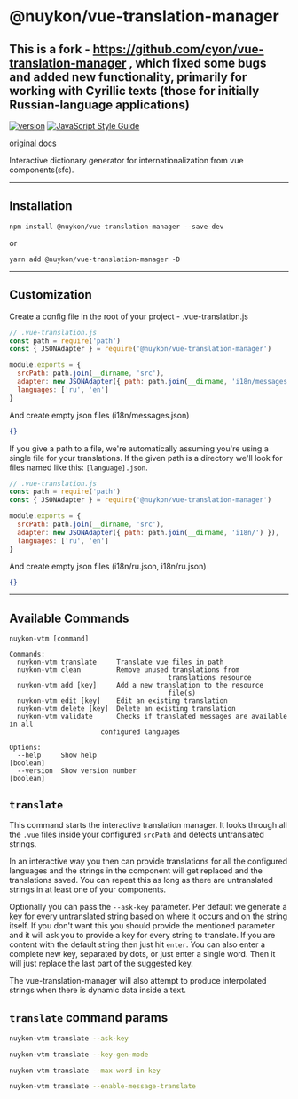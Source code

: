 # @nuykon/vue-translation-manager

## This is a fork - https://github.com/cyon/vue-translation-manager , which fixed some bugs and added new functionality, primarily for working with Cyrillic texts (those for initially Russian-language applications)

[![version](https://badgen.net/npm/v/@nuykon/vue-translation-manager)](https://github.com/nuykon/vue-translation-manager)
[![JavaScript Style Guide](https://img.shields.io/badge/code_style-standard-brightgreen.svg)](https://standardjs.com)

[original docs](https://cyon.github.io/vue-translation-manager/introduction.html)

Interactive dictionary generator for internationalization from vue components(sfc).

---
Installation
---

```
npm install @nuykon/vue-translation-manager --save-dev
```
or
```
yarn add @nuykon/vue-translation-manager -D
```

---
Customization
---

Create a config file in the root of your project - .vue-translation.js

```js
// .vue-translation.js
const path = require('path')
const { JSONAdapter } = require('@nuykon/vue-translation-manager')

module.exports = {
  srcPath: path.join(__dirname, 'src'),
  adapter: new JSONAdapter({ path: path.join(__dirname, 'i18n/messages.json') }),
  languages: ['ru', 'en']
}
```

And create empty json files (i18n/messages.json)

```json
{}
```

If you give a path to a file, we're automatically assuming you're using a single file for your translations. If
the given path is a directory we'll look for files named like this: `[language].json`.

```js
// .vue-translation.js
const path = require('path')
const { JSONAdapter } = require('@nuykon/vue-translation-manager')

module.exports = {
  srcPath: path.join(__dirname, 'src'),
  adapter: new JSONAdapter({ path: path.join(__dirname, 'i18n/') }),
  languages: ['ru', 'en']
}
```

And create empty json files (i18n/ru.json, i18n/ru.json)

```json
{}
```

---
Available Commands
---

```
nuykon-vtm [command]

Commands:
  nuykon-vtm translate     Translate vue files in path
  nuykon-vtm clean         Remove unused translations from
                                        translations resource
  nuykon-vtm add [key]     Add a new translation to the resource
                                        file(s)
  nuykon-vtm edit [key]    Edit an existing translation
  nuykon-vtm delete [key]  Delete an existing translation
  nuykon-vtm validate      Checks if translated messages are available in all
                       configured languages

Options:
  --help     Show help                                                 [boolean]
  --version  Show version number                                       [boolean]
```

## `translate`

This command starts the interactive translation manager. It looks through all the `.vue` files
inside your configured `srcPath` and detects untranslated strings.

In an interactive way you then can provide translations for all the configured languages and
the strings in the component will get replaced and the translations saved. You can repeat
this as long as there are untranslated strings in at least one of your components.

Optionally you can pass the `--ask-key` parameter. Per default we generate a key for every
untranslated string based on where it occurs and on the string itself. If you don't want this
you should provide the mentioned parameter and it will ask you to provide a key for every
string to translate. If you are content with the default string then just hit `enter`. You can
also enter a complete new key, separated by dots, or just enter a single word. Then it will
just replace the last part of the suggested key.

The vue-translation-manager will also attempt to produce interpolated strings when there
is dynamic data inside a text.


## `translate` command params

```bash
nuykon-vtm translate --ask-key
```

```bash
nuykon-vtm translate --key-gen-mode
```

```bash
nuykon-vtm translate --max-word-in-key
```

```bash
nuykon-vtm translate --enable-message-translate
```
